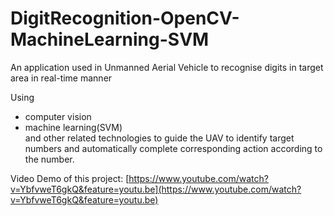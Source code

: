 # DigitRecognition-OpenCV-MachineLearning-SVM
An application used in Unmanned Aerial Vehicle to recognise digits in target area in real-time manner

Using 
  - computer vision
  - machine learning(SVM) <br>
  and other related technologies to guide the UAV to identify target numbers and automatically complete corresponding action according to the number.

Video Demo of this project: [https://www.youtube.com/watch?v=YbfvweT6gkQ&feature=youtu.be](https://www.youtube.com/watch?v=YbfvweT6gkQ&feature=youtu.be)
